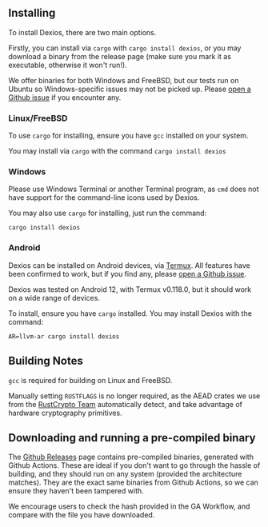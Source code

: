 ## Installing

To install Dexios, there are two main options.

Firstly, you can install via `cargo` with `cargo install dexios`, or you may download a binary from the release page (make sure you mark it as executable, otherwise it won't run!).

We offer binaries for both Windows and FreeBSD, but our tests run on Ubuntu so Windows-specific issues may not be picked up. Please [open a Github issue](https://github.com/brxken128/dexios/issues) if you encounter any.


### Linux/FreeBSD

To use `cargo` for installing, ensure you have `gcc` installed on your system.

You may install via `cargo` with the command `cargo install dexios`

### Windows

Please use Windows Terminal or another Terminal program, as `cmd` does not have support for the command-line icons used by Dexios.

You may also use `cargo` for installing, just run the command:

`cargo install dexios`

### Android

Dexios can be installed on Android devices, via [Termux](https://termux.com/). All features have been confirmed to work, but if you find any, please [open a Github issue](https://github.com/brxken128/dexios/issues).

Dexios was tested on Android 12, with Termux v0.118.0, but it should work on a wide range of devices.

To install, ensure you have `cargo` installed. You may install Dexios with the command:

`AR=llvm-ar cargo install dexios`

## Building Notes

`gcc` is required for building on Linux and FreeBSD.

Manually setting `RUSTFLAGS` is no longer required, as the AEAD crates we use from the [RustCrypto Team](https://github.com/RustCrypto) automatically detect, and take advantage of hardware cryptography primitives.

## Downloading and running a pre-compiled binary

The [Github Releases](https://github.com/brxken128/dexios/releases) page contains pre-compiled binaries, generated with Github Actions. These are ideal if you don't want to go through the hassle of building, and they should run on any system (provided the architecture matches). They are the exact same binaries from Github Actions, so we can ensure they haven't been tampered with. 

We encourage users to check the hash provided in the GA Workflow, and compare with the file you have downloaded.